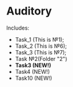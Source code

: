 # Auditory
Includes:
- Task_1 (This is №1);
- Task_2 (This is №6);
- Task_3 (This is №7);
- Task №2(Folder "2")
- <b>Task3 (NEW!)</b>
- Task4 (NEW!)
- Task10 (NEW!)

